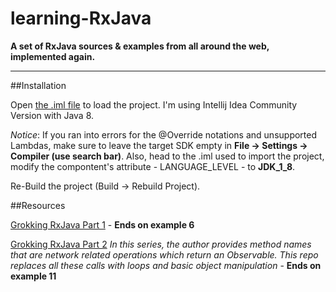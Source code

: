 # learning-RxJava
**A set of RxJava sources &amp; examples from all around the web, implemented again.**

------------------

##Installation

Open [the .iml file](/GrokkingRxJava/GrokkingRxJava.iml) to load the project. I'm using Intellij Idea Community Version with Java 8.

*Notice*: If you ran into errors for the @Override notations and unsupported Lambdas, make sure to leave the target SDK empty in **File -> Settings -> Compiler (use search bar)**. Also, head to the .iml used to import the project, modify the compontent's attribute - LANGUAGE_LEVEL - to **JDK_1_8**.

Re-Build the project (Build -> Rebuild Project).

##Resources

[Grokking RxJava Part 1](http://blog.danlew.net/2014/09/15/grokking-rxjava-part-1/)
	- **Ends on example 6**

[Grokking RxJava Part 2](http://blog.danlew.net/2014/09/22/grokking-rxjava-part-2/)
	*In this series, the author provides method names that are network
	related operations which return an Observable. This repo replaces all these calls
	with loops and basic object manipulation* - **Ends on example 11**


